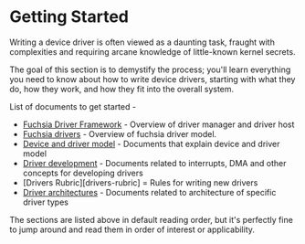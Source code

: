 

<!--
    (C) Copyright 2018 The Fuchsia Authors. All rights reserved.
    Use of this source code is governed by a BSD-style license that can be
    found in the LICENSE file.
-->

# Getting Started

Writing a device driver is often viewed as a daunting task, fraught with complexities
and requiring arcane knowledge of little-known kernel secrets.

The goal of this section is to demystify the process; you'll learn everything you
need to know about how to write device drivers, starting with what they do, how
they work, and how they fit into the overall system.

List of documents to get started -

* [Fuchsia Driver Framework][fdf] - Overview of driver manager and driver host
* [Fuchsia drivers][fuchsia-drivers-overview] - Overview of fuchsia driver model.
* [Device and driver model][device-driver-model] - Documents that explain device and driver model
* [Driver development][driver-development] - Documents related to interrupts, DMA and other concepts
for developing drivers
* [Drivers Rubric][drivers-rubric] = Rules for writing new drivers
* [Driver architectures][driver-architectures] - Documents related to architecture of specific
driver types

The sections are listed above in default reading order, but it's perfectly fine to jump around and
read them in order of interest or applicability.


<!-- xrefs -->
[fdf]: /docs/concepts/drivers/fdf.md
[driver-rubric]: /docs/concepts/drivers/rubric.md
[fuchsia-drivers-overview]: /docs/concepts/drivers/device_driver_model/introduction.md
[device-driver-model]: /docs/concepts/drivers/device_driver_model
[driver-development]: /docs/concepts/drivers/driver_development
[driver-architectures]: /docs/concepts/drivers/driver_architectures
